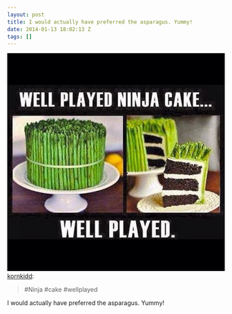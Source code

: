 ```yaml
---
layout: post
title: I would actually have preferred the asparagus. Yummy!
date: 2014-01-13 18:02:13 Z
tags: []
---
```

![](/media/2014/01/73219988540.jpg)
[kornkidd](http://kornkidd.tumblr.com/post/72870096042/ninja-cake-wellplayed):

> #Ninja #cake #wellplayed

I would actually have preferred the asparagus. Yummy!
